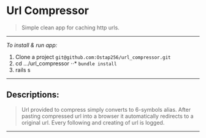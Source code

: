 # Url Compressor

> Simple clean app for caching http urls.

---

*To install & run app:*

1. Clone a project `git@github.com:Ostap256/url_compressor.git`
2. cd .../url_compressor
⋅⋅* `bundle install`
3. rails s

***

## Descriptions:

> Url provided to compress simply converts to 6-symbols alias. After pasting compressed url into a browser it automatically redirects to a original url.
> Every following and creating of url is logged.

---